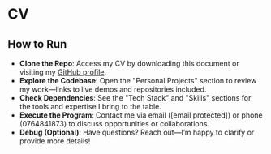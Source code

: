 # CV

## How to Run

- **Clone the Repo**: Access my CV by downloading this document or visiting my [GitHub profile](https://github.com/ThatGui887).  
- **Explore the Codebase**: Open the "Personal Projects" section to review my work—links to live demos and repositories included.  
- **Check Dependencies**: See the "Tech Stack" and "Skills" sections for the tools and expertise I bring to the table.  
- **Execute the Program**: Contact me via email ([email protected]) or phone (0764841873) to discuss opportunities or collaborations.  
- **Debug (Optional)**: Have questions? Reach out—I’m happy to clarify or provide more details!
